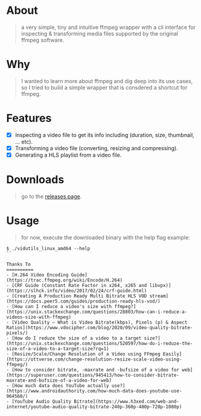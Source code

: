 About
======
> a very simple, tiny and intuitive ffmpeg wrapper with a cli interface for inspecting & transforming media files supported by the original ffmpeg software.

Why
===
> I wanted to learn more about ffmpeg and dig deep into its use cases, so I tried to build a simple wrapper that is consdered a shortcut for ffmpeg.

Features
========
- [x] Inspecting a video file to get its info including (duration, size, thumbnail, ... etc).
- [x] Transforming a video file (converting, resizing and compressing).
- [x] Generating a HLS playlist from a video file.

Downloads
=========
> go to the [releases page](https://github.com/alash3al/vidutils/releases).

Usage
=====
> for now, execute the downloaded binary with the help flag example:
```shell
$ ./vidutils_linux_amd64 --help
``

Thanks To
==========
- [H.264 Video Encoding Guide](https://trac.ffmpeg.org/wiki/Encode/H.264)
- [CRF Guide (Constant Rate Factor in x264, x265 and libvpx)](https://slhck.info/video/2017/02/24/crf-guide.html)
- [Creating A Production Ready Multi Bitrate HLS VOD stream](https://docs.peer5.com/guides/production-ready-hls-vod/)
- [How can I reduce a video's size with ffmpeg?](https://unix.stackexchange.com/questions/28803/how-can-i-reduce-a-videos-size-with-ffmpeg)
- [Video Quality – What is Video Bitrate(kbps), Pixels (p) & Aspect Ratios](https://www.vdocipher.com/blog/2020/09/video-quality-bitrate-pixels/)
- [How do I reduze the size of a video to a target size?](https://unix.stackexchange.com/questions/520597/how-do-i-reduze-the-size-of-a-video-to-a-target-size?rq=1)
- [Resize/Scale/Change Resolution of a Video using FFmpeg Easily](https://ottverse.com/change-resolution-resize-scale-video-using-ffmpeg/)
- [How to consider bitrate, -maxrate and -bufsize of a video for web](https://superuser.com/questions/945413/how-to-consider-bitrate-maxrate-and-bufsize-of-a-video-for-web)
- [How much data does YouTube actually use?](https://www.androidauthority.com/how-much-data-does-youtube-use-964560/)
- [YouTube Audio Quality Bitrate](https://www.h3xed.com/web-and-internet/youtube-audio-quality-bitrate-240p-360p-480p-720p-1080p)
